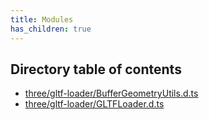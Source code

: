 ```yaml
---
title: Modules
has_children: true
---
```


<h2 class="text-delta">Directory table of contents</h2>

- [three/gltf-loader/BufferGeometryUtils.d.ts](/gg-web-engine/modules/three/gltf-loader/BufferGeometryUtils.d.ts)
- [three/gltf-loader/GLTFLoader.d.ts](/gg-web-engine/modules/three/gltf-loader/GLTFLoader.d.ts)
